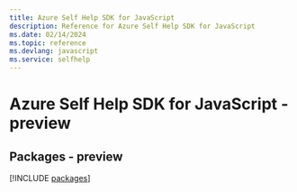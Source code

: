 ```yaml
---
title: Azure Self Help SDK for JavaScript
description: Reference for Azure Self Help SDK for JavaScript
ms.date: 02/14/2024
ms.topic: reference
ms.devlang: javascript
ms.service: selfhelp
---
```

# Azure Self Help SDK for JavaScript - preview
## Packages - preview
[!INCLUDE [packages](self-help-index.md)]